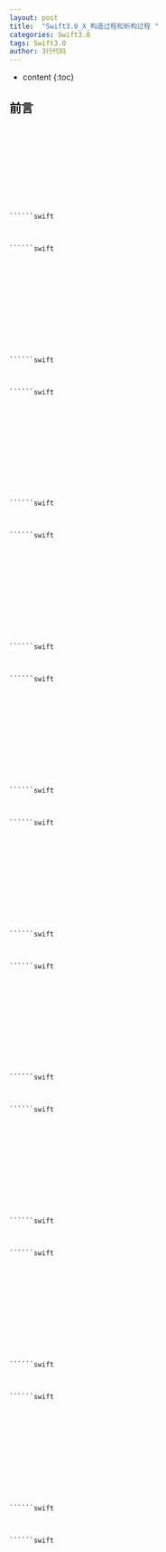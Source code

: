 ```yaml
---
layout: post
title:  "Swift3.0_X_构造过程和析构过程 "
categories: Swift3.0
tags: Swift3.0
author: 3行代码
---
```


* content
{:toc}

## 前言



```swift

```

```swift

```

```swift

```

```swift

```

```swift

```

```swift

```

```swift

```

```swift

```


```swift

```



```swift

```



```swift

``````swift

```




```swift

```


```swift

``````swift

```




```swift

```

```swift

```

```swift

```

```swift

```

```swift

```

```swift

```

```swift

```

```swift

```

```swift

```


```swift

```



```swift

```



```swift

``````swift

```




```swift

```


```swift

``````swift

```




```swift

```
```swift

```

```swift

```

```swift

```

```swift

```

```swift

```

```swift

```

```swift

```

```swift

```


```swift

```



```swift

```



```swift

``````swift

```




```swift

```


```swift

``````swift

```




```swift

```
```swift

```

```swift

```

```swift

```

```swift

```

```swift

```

```swift

```

```swift

```

```swift

```


```swift

```



```swift

```



```swift

``````swift

```




```swift

```


```swift

``````swift

```




```swift

```
```swift

```

```swift

```

```swift

```

```swift

```

```swift

```

```swift

```

```swift

```

```swift

```


```swift

```



```swift

```



```swift

``````swift

```




```swift

```


```swift

``````swift

```




```swift

```
```swift

```

```swift

```

```swift

```

```swift

```

```swift

```

```swift

```

```swift

```

```swift

```


```swift

```



```swift

```



```swift

``````swift

```




```swift

```


```swift

``````swift

```




```swift

```
```swift

```

```swift

```

```swift

```

```swift

```

```swift

```

```swift

```

```swift

```

```swift

```


```swift

```



```swift

```



```swift

``````swift

```




```swift

```


```swift

``````swift

```




```swift

```
```swift

```

```swift

```

```swift

```

```swift

```

```swift

```

```swift

```

```swift

```

```swift

```


```swift

```



```swift

```



```swift

``````swift

```




```swift

```


```swift

``````swift

```




```swift

```
```swift

```

```swift

```

```swift

```

```swift

```

```swift

```

```swift

```

```swift

```

```swift

```


```swift

```



```swift

```



```swift

``````swift

```




```swift

```


```swift

``````swift

```




```swift

```
```swift

```

```swift

```

```swift

```

```swift

```

```swift

```

```swift

```

```swift

```

```swift

```


```swift

```



```swift

```



```swift

``````swift

```




```swift

```


```swift

``````swift

```




```swift

```
